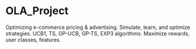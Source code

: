 # OLA_Project
Optimizing e-commerce pricing &amp; advertising. Simulate, learn, and optimize strategies. UCB1, TS, GP-UCB, GP-TS, EXP3 algorithms. Maximize rewards, user classes, features.

